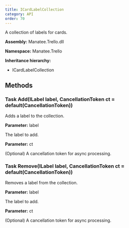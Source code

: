 ```yaml
---
title: ICardLabelCollection
category: API
order: 70
---
```


A collection of labels for cards.

**Assembly:** Manatee.Trello.dll

**Namespace:** Manatee.Trello

**Inheritance hierarchy:**

- ICardLabelCollection

## Methods

### Task Add(ILabel label, CancellationToken ct = default(CancellationToken))

Adds a label to the collection.

**Parameter:** label

The label to add.

**Parameter:** ct

(Optional) A cancellation token for async processing.

### Task Remove(ILabel label, CancellationToken ct = default(CancellationToken))

Removes a label from the collection.

**Parameter:** label

The label to add.

**Parameter:** ct

(Optional) A cancellation token for async processing.

